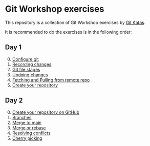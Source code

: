 # Git Workshop exercises

This repository is a collection of Git Workshop exercises by [Git Katas](https://github.com/eficode-academy/git-katas).


It is recommended to do the exercises is in the following order:
## Day 1

0. [Configure git](configure-git/README.md)
1. [Recording changes](exercises/recording_changes.exercise.md) 
2. [Git file stages](exercises/git_file_stages.exercise.md)
3. [Undoing changes](exercises/undoing_changes.exercise.md) 
4. [Fetching and Pulling from remote repo](exercises/fetch_and_pull.exercise.md)
5. [Create your repository](exercises/start_new_github_repo.exercise.md)

## Day 2
0. [Create your repository on GitHub](exercises/create_new_github_repo.exercise.md)
1. [Branches](exercises/branching.exercise.md)
7. [Merge to main](exercises/merge_to_main.md)
8. [Merge or rebase](exercises/merge_or_rebase.md)
4. [Resolving conflicts](exercises/resolving_conflicts.exercise.md)
5. [Cherry picking](exercises/cherry_picking.exercise.md)